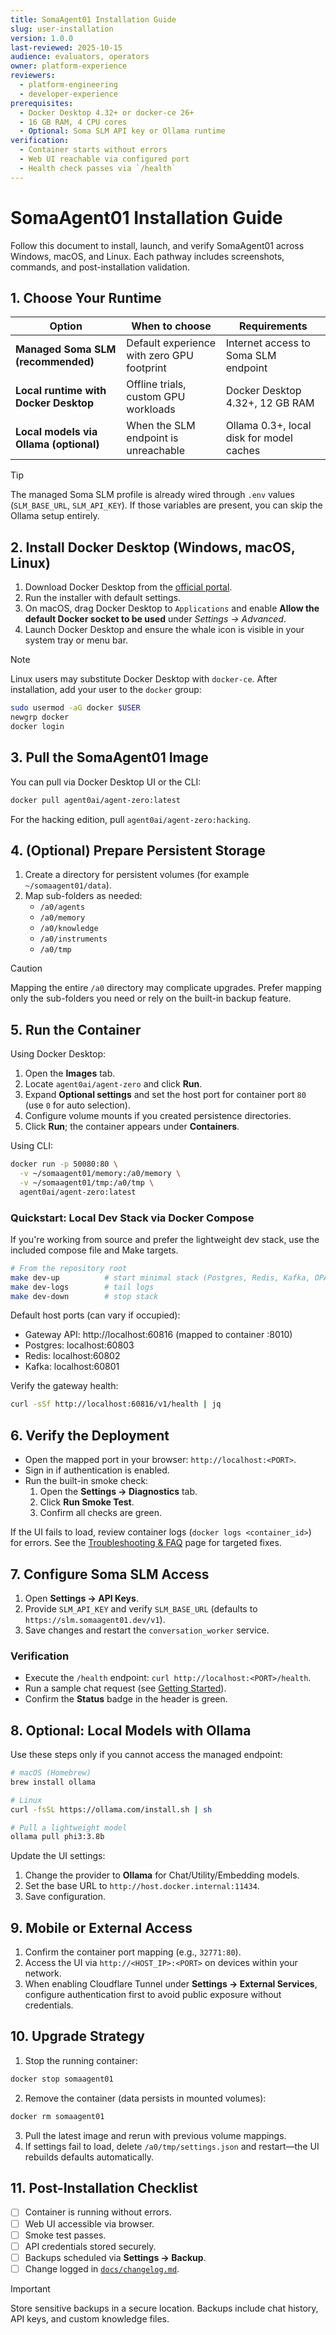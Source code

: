 ```yaml
---
title: SomaAgent01 Installation Guide
slug: user-installation
version: 1.0.0
last-reviewed: 2025-10-15
audience: evaluators, operators
owner: platform-experience
reviewers:
  - platform-engineering
  - developer-experience
prerequisites:
  - Docker Desktop 4.32+ or docker-ce 26+
  - 16 GB RAM, 4 CPU cores
  - Optional: Soma SLM API key or Ollama runtime
verification:
  - Container starts without errors
  - Web UI reachable via configured port
  - Health check passes via `/health`
---
```


# SomaAgent01 Installation Guide

Follow this document to install, launch, and verify SomaAgent01 across Windows, macOS, and Linux. Each pathway includes screenshots, commands, and post-installation validation.

## 1. Choose Your Runtime

| Option | When to choose | Requirements |
| ------ | -------------- | ------------ |
| **Managed Soma SLM (recommended)** | Default experience with zero GPU footprint | Internet access to Soma SLM endpoint |
| **Local runtime with Docker Desktop** | Offline trials, custom GPU workloads | Docker Desktop 4.32+, 12 GB RAM |
| **Local models via Ollama (optional)** | When the SLM endpoint is unreachable | Ollama 0.3+, local disk for model caches |

> [!TIP]
> The managed Soma SLM profile is already wired through `.env` values (`SLM_BASE_URL`, `SLM_API_KEY`). If those variables are present, you can skip the Ollama setup entirely.

## 2. Install Docker Desktop (Windows, macOS, Linux)

1. Download Docker Desktop from the [official portal](https://www.docker.com/products/docker-desktop/).
2. Run the installer with default settings.
3. On macOS, drag Docker Desktop to `Applications` and enable **Allow the default Docker socket to be used** under *Settings → Advanced*.
4. Launch Docker Desktop and ensure the whale icon is visible in your system tray or menu bar.

> [!NOTE]
> Linux users may substitute Docker Desktop with `docker-ce`. After installation, add your user to the `docker` group:
>
> ```bash
> sudo usermod -aG docker $USER
> newgrp docker
> docker login
> ```

## 3. Pull the SomaAgent01 Image

You can pull via Docker Desktop UI or the CLI:

```bash
docker pull agent0ai/agent-zero:latest
```

For the hacking edition, pull `agent0ai/agent-zero:hacking`.

## 4. (Optional) Prepare Persistent Storage

1. Create a directory for persistent volumes (for example `~/somaagent01/data`).
2. Map sub-folders as needed:
   - `/a0/agents`
   - `/a0/memory`
   - `/a0/knowledge`
   - `/a0/instruments`
   - `/a0/tmp`

> [!CAUTION]
> Mapping the entire `/a0` directory may complicate upgrades. Prefer mapping only the sub-folders you need or rely on the built-in backup feature.

## 5. Run the Container

Using Docker Desktop:

1. Open the **Images** tab.
2. Locate `agent0ai/agent-zero` and click **Run**.
3. Expand **Optional settings** and set the host port for container port `80` (use `0` for auto selection).
4. Configure volume mounts if you created persistence directories.
5. Click **Run**; the container appears under **Containers**.

Using CLI:

```bash
docker run -p 50080:80 \
  -v ~/somaagent01/memory:/a0/memory \
  -v ~/somaagent01/tmp:/a0/tmp \
  agent0ai/agent-zero:latest
```

### Quickstart: Local Dev Stack via Docker Compose

If you're working from source and prefer the lightweight dev stack, use the included compose file and Make targets.

```bash
# From the repository root
make dev-up          # start minimal stack (Postgres, Redis, Kafka, OPA, Gateway, Workers)
make dev-logs        # tail logs
make dev-down        # stop stack
```

Default host ports (can vary if occupied):

- Gateway API: http://localhost:60816 (mapped to container :8010)
- Postgres: localhost:60803
- Redis: localhost:60802
- Kafka: localhost:60801

Verify the gateway health:

```bash
curl -sSf http://localhost:60816/v1/health | jq
```

## 6. Verify the Deployment

- Open the mapped port in your browser: `http://localhost:<PORT>`.
- Sign in if authentication is enabled.
- Run the built-in smoke check:
  1. Open the **Settings → Diagnostics** tab.
  2. Click **Run Smoke Test**.
  3. Confirm all checks are green.

If the UI fails to load, review container logs (`docker logs <container_id>`) for errors. See the [Troubleshooting & FAQ](./troubleshooting.md) page for targeted fixes.

## 7. Configure Soma SLM Access

1. Open **Settings → API Keys**.
2. Provide `SLM_API_KEY` and verify `SLM_BASE_URL` (defaults to `https://slm.somaagent01.dev/v1`).
3. Save changes and restart the `conversation_worker` service.

### Verification

- Execute the `/health` endpoint: `curl http://localhost:<PORT>/health`.
- Run a sample chat request (see [Getting Started](./getting-started.md)).
- Confirm the **Status** badge in the header is green.

## 8. Optional: Local Models with Ollama

Use these steps only if you cannot access the managed endpoint:

```bash
# macOS (Homebrew)
brew install ollama

# Linux
curl -fsSL https://ollama.com/install.sh | sh

# Pull a lightweight model
ollama pull phi3:3.8b
```

Update the UI settings:

1. Change the provider to **Ollama** for Chat/Utility/Embedding models.
2. Set the base URL to `http://host.docker.internal:11434`.
3. Save configuration.

## 9. Mobile or External Access

1. Confirm the container port mapping (e.g., `32771:80`).
2. Access the UI via `http://<HOST_IP>:<PORT>` on devices within your network.
3. When enabling Cloudflare Tunnel under **Settings → External Services**, configure authentication first to avoid public exposure without credentials.

## 10. Upgrade Strategy

1. Stop the running container:

```bash
docker stop somaagent01
```

2. Remove the container (data persists in mounted volumes):

```bash
docker rm somaagent01
```

3. Pull the latest image and rerun with previous volume mappings.
4. If settings fail to load, delete `/a0/tmp/settings.json` and restart—the UI rebuilds defaults automatically.

## 11. Post-Installation Checklist

- [ ] Container is running without errors.
- [ ] Web UI accessible via browser.
- [ ] Smoke test passes.
- [ ] API credentials stored securely.
- [ ] Backups scheduled via **Settings → Backup**.
- [ ] Change logged in [`docs/changelog.md`](../changelog.md).

> [!IMPORTANT]
> Store sensitive backups in a secure location. Backups include chat history, API keys, and custom knowledge files.
